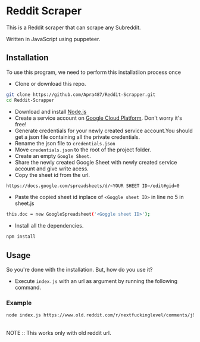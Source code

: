 # Reddit Scraper

This is a Reddit scraper that can scrape any Subreddit.

Written in JavaScript using puppeteer.

## Installation

To use this program, we need to perform this installatiion process once

-   Clone or download this repo.

```bash
git clone https://github.com/Apra487/Reddit-Scrapper.git
cd Reddit-Scrapper
```

-   Download and install [Node.js](https://nodejs.org/en/)
-   Create a service account on [Google Cloud Platform](https://cloud.google.com/gcp/). Don't worry it's free!
-   Generate credentials for your newly created service account.You should get a json file containing all the private credentials.
-   Rename the json file to `credentials.json`
-   Move `credentials.json` to the root of the project folder.
-   Create an empty `Google Sheet`.
-   Share the newly created Google Sheet with newly created service account and give write acess.
-   Copy the sheet id from the url.

```bash
https://docs.google.com/spreadsheets/d/<YOUR SHEET ID>/edit#gid=0
```

-   Paste the copied sheet id inplace of `<Goggle sheet ID>` in line no 5 in sheet.js

```bash
this.doc = new GoogleSpreadsheet('<Goggle sheet ID>');
```

-   Install all the dependencies.

```bash
npm install
```

## Usage

So you're done with the installation. But, how do you use it?
<br>

-   Execute `index.js` with an url as argument by running the following command.

### Example

```bash
node index.js https://www.old.reddit.com/r/nextfuckinglevel/comments/j90u9d/this_happened_today_in_new_zealand_no_social/
```

<br>
NOTE :: This works only with old reddit url.
